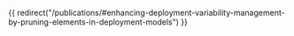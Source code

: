 {{ redirect("/publications/#enhancing-deployment-variability-management-by-pruning-elements-in-deployment-models") }}